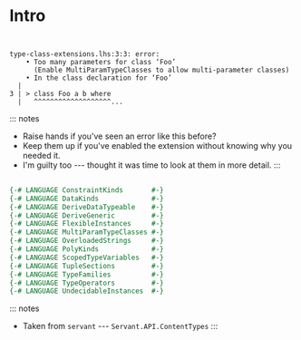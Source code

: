 # Intro

##

<pre class="no-highlight"><code data-trim data-noescape>
type-class-extensions.lhs:3:3: error:
    • Too many parameters for class ‘Foo’
      <span class="fragment highlight-current-green">(Enable MultiParamTypeClasses to allow multi-parameter classes)</span>
    • In the class declaration for ‘Foo’
  |
3 | > class Foo a b where
  |   ^^^^^^^^^^^^^^^^^^^...
</code></pre>

::: notes
 - Raise hands if you've seen an error like this before?
 - Keep them up if you've enabled the extension without knowing why you needed it.
 - I'm guilty too --- thought it was time to look at them in more detail.
:::

##

```haskell
{-# LANGUAGE ConstraintKinds       #-}
{-# LANGUAGE DataKinds             #-}
{-# LANGUAGE DeriveDataTypeable    #-}
{-# LANGUAGE DeriveGeneric         #-}
{-# LANGUAGE FlexibleInstances     #-}
{-# LANGUAGE MultiParamTypeClasses #-}
{-# LANGUAGE OverloadedStrings     #-}
{-# LANGUAGE PolyKinds             #-}
{-# LANGUAGE ScopedTypeVariables   #-}
{-# LANGUAGE TupleSections         #-}
{-# LANGUAGE TypeFamilies          #-}
{-# LANGUAGE TypeOperators         #-}
{-# LANGUAGE UndecidableInstances  #-}
```

::: notes
 - Taken from `servant` --- `Servant.API.ContentTypes`
:::

